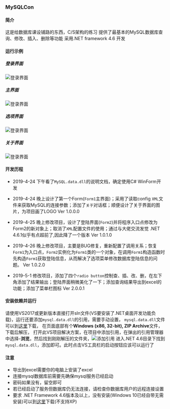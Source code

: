 ### MySQLCon

#### 简介

这是给数据库课设铺路的东西，C/S架构的练习
提供了最基本的MySQL数据库查询、修改、插入、删除等功能
采用.NET framework 4.6 开发

#### 运行示例

##### 登录界面

![登录界面](https://cdn.jsdelivr.net/gh/lollipopnougat/website-calculator/img/mysqlvs2.png)

##### 主界面

![登录界面](https://cdn.jsdelivr.net/gh/lollipopnougat/website-calculator/img/mysqlvs3.png)

##### 选项界面

![登录界面](https://cdn.jsdelivr.net/gh/lollipopnougat/website-calculator/img/mysqlvs4.png)

##### 关于界面

![登录界面](https://cdn.jsdelivr.net/gh/lollipopnougat/website-calculator/img/mysqlvs5.png)

#### 开发历程

* 2019-4-24 下午看了`MySQL.data.dll`的说明文档，确定使用C# WinForm开发

* 2019-4-24 晚上设计了第一个Form(`Form1`主界面)；采用了读取config `XML`文件来获取MySQL的连接参数；添加了`关于`对话框；顺便设计了关于界面的图片，为项目画了LOGO
Ver 1.0.0.0

* 2019-4-25 晚上修改项目，设计了登陆界面(`Form2`)并将程序入口点修改为Form2的新对象上；取消了`XML`配置文件的使用；通过与大佬交流发觉 .NET 4.6.1似乎有点超前了,因此降了一个版本
Ver 1.0.1.0

* 2019-4-26 晚上修改项目，主要是BUG修复，重新配置了调用关系；恢复`Form1`为入口点，`Form2`实例化为`Form1`类的一个对象，在调用`Form1`构造函数时先构造`Form1`获取登陆信息，从而解决了选项菜单修改数据库登陆信息的问题。
Ver 1.0.2.0

* 2019-5-1 修改项目，添加了四个`radio button`控制查、插、改、删，在左下角添加了结果输出；登陆界面稍微美化了一下；添加查询结果导出到excel的功能；添加了菜单栏图标
Ver 2.0.0.1

#### 安装依赖并运行

请使用VS2017或更新版本直接打开sln文件(VS要安装了.NET桌面开发功能负载)，运行还要添加`mysql.data.dll`的引用，需要手动设置，
`mysql.data.dll`文件可以到[这里](https://dev.mysql.com/downloads/windows/visualstudio/)下载，
在页面底部有个**Windows (x86, 32-bit), ZIP Archive**文件，下载后解压，
打开此VS项目解决方案，在项目中添加引用，在弹出的引用管理器中选择-**浏览**，然后找到刚刚解压的文件夹，![添加引用](https://cdn.jsdelivr.net/gh/lollipopnougat/website-calculator/img/mysqlvs1.png)
进入.NET 4.6目录下找到`mysql.data.dll`，添加即可。此时点击VS工具栏的启动按钮应该可以运行了


#### 注意

* 导出到excel需要你的电脑上安装了excel
* 连接mysql数据库前需要先确保mysql服务已经启动
* 密码如果没有，留空即可
* 若已经启动了服务但数据库仍无法连接，请检查你数据库用户的远程连接设置
* 要求 .NET Framework 4.6版本及以上，没有安装(Windows 10已经自带无需安装)可以到[这里](http://download.microsoft.com/download/1/4/A/14A6C422-0D3C-4811-A31F-5EF91A83C368/NDP46-KB3045560-Web.exe)下载(不支持XP)
